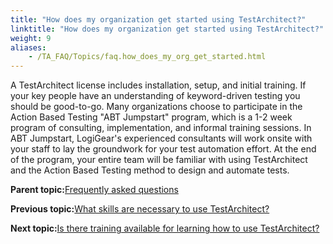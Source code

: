 ```yaml
--- 
title: "How does my organization get started using TestArchitect?"
linktitle: "How does my organization get started using TestArchitect?"
weight: 9
aliases: 
    - /TA_FAQ/Topics/faq.how_does_my_org_get_started.html
---
```


A TestArchitect license includes installation, setup, and initial training. If your key people have an understanding of keyword-driven testing you should be good-to-go. Many organizations choose to participate in the Action Based Testing "ABT Jumpstart" program, which is a 1-2 week program of consulting, implementation, and informal training sessions. In ABT Jumpstart, LogiGear's experienced consultants will work onsite with your staff to lay the groundwork for your test automation effort. At the end of the program, your entire team will be familiar with using TestArchitect and the Action Based Testing method to design and automate tests.

**Parent topic:**[Frequently asked questions](/TA_Help/Topics/Support_FAQ.html)

**Previous topic:**[What skills are necessary to use TestArchitect?](/TA_FAQ/Topics/faq.what_skills_necessary_for_ta.html)

**Next topic:**[Is there training available for learning how to use TestArchitect?](/TA_FAQ/Topics/faq.is_ta_training_available.html)

